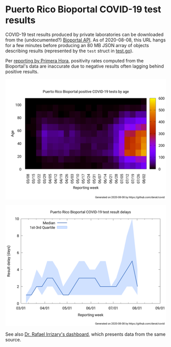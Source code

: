 # Puerto Rico Bioportal COVID-19 test results

COVID-19 test results produced by private laboratories can be downloaded from
the (undocumented?) [Bioportal API]. As of 2020-08-08, this URL hangs for a few
minutes before producing an 80 MB JSON array of objects describing results
(represented by the `test` struct in [test.go](./test.go)).

Per [reporting by Primera Hora], positivity rates computed from the Bioportal's
data are inaccurate due to negative results often lagging behind positive
results.

![positive COVID-19 tests by age](https://github.com/derat/covid-plots/raw/master/bioportal/positives-age.png)

![COVID-19 test result delays](https://github.com/derat/covid-plots/raw/master/bioportal/result-delays.png)

See also [Dr. Rafael Irrizary's dashboard], which presents data from the same
source.

[BioPortal API]: https://bioportal.salud.gov.pr/api/administration/reports/minimal-info-unique-tests
[reporting by Primera Hora]: https://www.primerahora.com/noticias/gobierno-politica/notas/incierto-el-por-ciento-de-positividad-del-coronavirus-en-la-isla/
[Dr. Rafael Irrizary's dashboard]: https://rconnect.dfci.harvard.edu/covidpr/
